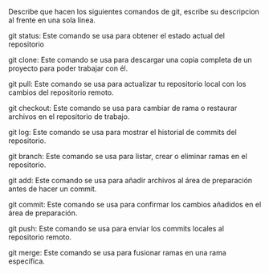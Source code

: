 Describe que hacen los siguientes comandos de git, escribe su descripcion al frente en una sola linea.

git status: Este comando se usa para obtener el estado actual del repositorio

git clone: Este comando se usa para descargar una copia completa de un proyecto para poder trabajar con él.

git pull: Este comando se usa para actualizar tu repositorio local con los cambios del repositorio remoto.

git checkout: Este comando se usa para cambiar de rama o restaurar archivos en el repositorio de trabajo.

git log: Este comando se usa para mostrar el historial de commits del repositorio.

git branch: Este comando se usa para listar, crear o eliminar ramas en el repositorio.

git add: Este comando se usa para añadir archivos al área de preparación antes de hacer un commit.

git commit: Este comando se usa para confirmar los cambios añadidos en el área de preparación.

git push: Este comando se usa para enviar los commits locales al repositorio remoto.

git merge: Este comando se usa para fusionar ramas en una rama específica.

